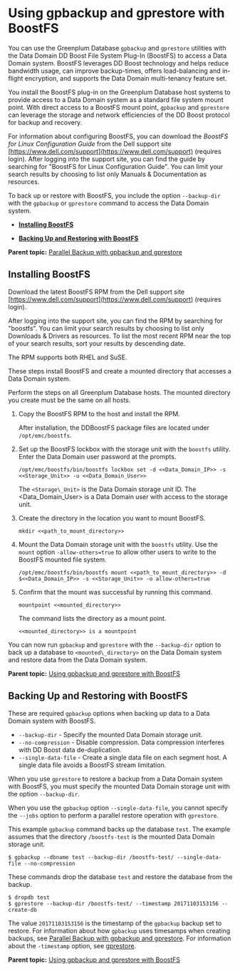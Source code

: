 # Using gpbackup and gprestore with BoostFS 

You can use the Greenplum Database `gpbackup` and `gprestore` utilities with the Data Domain DD Boost File System Plug-In \(BoostFS\) to access a Data Domain system. BoostFS leverages DD Boost technology and helps reduce bandwidth usage, can improve backup-times, offers load-balancing and in-flight encryption, and supports the Data Domain multi-tenancy feature set.

You install the BoostFS plug-in on the Greenplum Database host systems to provide access to a Data Domain system as a standard file system mount point. With direct access to a BoostFS mount point, `gpbackup` and `gprestore` can leverage the storage and network efficiencies of the DD Boost protocol for backup and recovery.

For information about configuring BoostFS, you can download the *BoostFS for Linux Configuration Guide* from the Dell support site [https://www.dell.com/support](https://www.dell.com/support) \(requires login\). After logging into the support site, you can find the guide by searching for "BoostFS for Linux Configuration Guide". You can limit your search results by choosing to list only Manuals & Documentation as resources.

To back up or restore with BoostFS, you include the option `--backup-dir` with the `gpbackup` or `gprestore` command to access the Data Domain system.

-   **[Installing BoostFS](../managing/backup-boostfs.html)**  

-   **[Backing Up and Restoring with BoostFS](../managing/backup-boostfs.html)**  


**Parent topic:** [Parallel Backup with gpbackup and gprestore](../managing/backup-gpbackup.html)

## Installing BoostFS 

Download the latest BoostFS RPM from the Dell support site [https://www.dell.com/support](https://www.dell.com/support) \(requires login\).

After logging into the support site, you can find the RPM by searching for "boostfs". You can limit your search results by choosing to list only Downloads & Drivers as resources. To list the most recent RPM near the top of your search results, sort your results by descending date.

The RPM supports both RHEL and SuSE.

These steps install BoostFS and create a mounted directory that accesses a Data Domain system.

Perform the steps on all Greenplum Database hosts. The mounted directory you create must be the same on all hosts.

1.  Copy the BoostFS RPM to the host and install the RPM.

    After installation, the DDBoostFS package files are located under `/opt/emc/boostfs`.

2.  Set up the BoostFS lockbox with the storage unit with the `boostfs` utility. Enter the Data Domain user password at the prompts.

    ```
    /opt/emc/boostfs/bin/boostfs lockbox set -d <<Data_Domain_IP>> -s <<Storage_Unit>> -u <<Data_Domain_User>>
    ```

    The `<Storage\_Unit>` is the Data Domain storage unit ID. The <Data\_Domain\_User\> is a Data Domain user with access to the storage unit.

3.  Create the directory in the location you want to mount BoostFS.

    ```
    mkdir <<path_to_mount_directory>>
    ```

4.  Mount the Data Domain storage unit with the `boostfs` utility. Use the `mount` option `-allow-others=true` to allow other users to write to the BoostFS mounted file system.

    ```
    /opt/emc/boostfs/bin/boostfs mount <<path_to_mount_directory>> -d $<<Data_Domain_IP>> -s <<Storage_Unit>> -o allow-others=true
    ```

5.  Confirm that the mount was successful by running this command.

    ```
    mountpoint <<mounted_directory>>
    ```

    The command lists the directory as a mount point.

    ```
    <<mounted_directory>> is a mountpoint
    ```


You can now run `gpbackup` and `gprestore` with the `--backup-dir` option to back up a database to `<mounted\_directory>` on the Data Domain system and restore data from the Data Domain system.

**Parent topic:** [Using gpbackup and gprestore with BoostFS](../managing/backup-boostfs.html)

## Backing Up and Restoring with BoostFS 

These are required `gpbackup` options when backing up data to a Data Domain system with BoostFS.

-   `--backup-dir` - Specify the mounted Data Domain storage unit.
-   `--no-compression` - Disable compression. Data compression interferes with DD Boost data de-duplication.
-   `--single-data-file` - Create a single data file on each segment host. A single data file avoids a BoostFS stream limitation.

When you use `gprestore` to restore a backup from a Data Domain system with BoostFS, you must specify the mounted Data Domain storage unit with the option `--backup-dir`.

When you use the `gpbackup` option `--single-data-file`, you cannot specify the `--jobs` option to perform a parallel restore operation with `gprestore`.

This example `gpbackup` command backs up the database `test`. The example assumes that the directory `/boostfs-test` is the mounted Data Domain storage unit.

```
$ gpbackup --dbname test --backup-dir /boostfs-test/ --single-data-file --no-compression
```

These commands drop the database `test` and restore the database from the backup.

```
$ dropdb test
$ gprestore --backup-dir /boostfs-test/ --timestamp 20171103153156 --create-db
```

The value `20171103153156` is the timestamp of the `gpbackup` backup set to restore. For information about how `gpbackup` uses timesamps when creating backups, see [Parallel Backup with gpbackup and gprestore](backup-gpbackup.html). For information about the `-timestamp` option, see [gprestore](../../utility_guide/admin_utilities/gprestore.html).

**Parent topic:** [Using gpbackup and gprestore with BoostFS](../managing/backup-boostfs.html)

